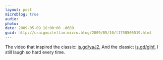 ```yaml
---
layout: post
microblog: true
audio: 
photo: 
date: 2009-05-09 18:00:00 -0600
guid: http://craigmcclellan.micro.blog/2009/05/10/t1750506519.html
---
```

The video that inspired the classic: [is.gd/yaJ2.](http://is.gd/yaJ2.) And the classic: [is.gd/glhf.](http://is.gd/glhf.)  I still laugh so hard every time.
